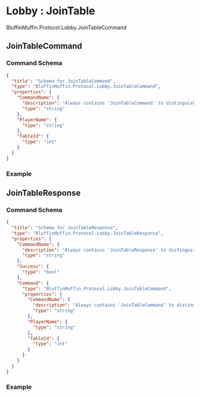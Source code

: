 # Lobby : JoinTable

BluffinMuffin.Protocol.Lobby.JoinTableCommand

## JoinTableCommand

### Command Schema

```json
{
  "title": "Schema for JoinTableCommand",
  "type": "BluffinMuffin.Protocol.Lobby.JoinTableCommand",
  "properties": {
    "CommandName": {
      "description": "Always contains 'JoinTableCommand' to distinguish the command from others.",
      "type": "string"
    },
    "PlayerName": {
      "type": "string"
    },
    "TableId": {
      "type": "int"
    }
  }
}
```

### Example

## JoinTableResponse

### Command Schema

```json
{
  "title": "Schema for JoinTableResponse",
  "type": "BluffinMuffin.Protocol.Lobby.JoinTableResponse",
  "properties": {
    "CommandName": {
      "description": "Always contains 'JoinTableResponse' to distinguish the command from others.",
      "type": "string"
    },
    "Success": {
      "type": "bool"
    },
    "Command": {
      "type": "BluffinMuffin.Protocol.Lobby.JoinTableCommand",
      "properties": {
        "CommandName": {
          "description": "Always contains 'JoinTableCommand' to distinguish the command from others.",
          "type": "string"
        },
        "PlayerName": {
          "type": "string"
        },
        "TableId": {
          "type": "int"
        }
      }
    }
  }
}
```

### Example

